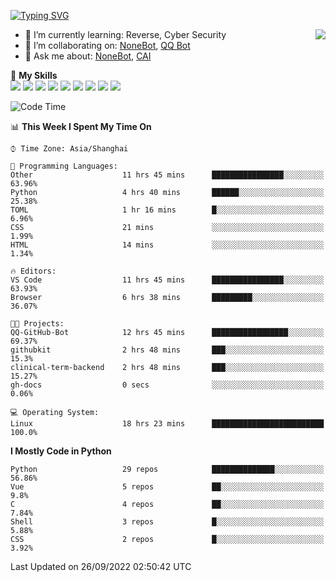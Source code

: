 [![Typing SVG](https://readme-typing-svg.herokuapp.com?size=25&duration=2500&color=8C43EA&vCenter=true&width=200&height=40&lines=Hi+there+%F0%9F%91%8B%F0%9F%8F%BB;I'm+yanyongyu)](https://git.io/typing-svg)

<a href="#">
  <img align="right" src="https://github-readme-stats.vercel.app/api?username=yanyongyu&count_private=true&show_icons=true&bg_color=15,f2f7fd,E0EAFC" />
</a>

- 🌱 I’m currently learning: Reverse, Cyber Security
- 👯 I’m collaborating on: [NoneBot](https://github.com/nonebot), [QQ Bot](https://github.com/Mrs4s/go-cqhttp)
- 💬 Ask me about: [NoneBot](https://github.com/nonebot), [CAI](https://github.com/cscs181/CAI)

🌟 **My Skills**  
![](https://img.shields.io/badge/-Python-3e74a2?style=flat-square&logo=Python&logoColor=fff)
![](https://img.shields.io/badge/-Node.js-339933?style=flat-square&logo=Node.js&logoColor=fff)
![](https://img.shields.io/badge/-Vue-4fc08d?style=flat-square&logo=Vue.js&logoColor=fff)
![](https://img.shields.io/badge/-React-2d98ce?style=flat-square&logo=React&logoColor=fff)
![](https://img.shields.io/badge/-Docker-2496ED?style=flat-square&logo=Docker&logoColor=fff)
![](https://img.shields.io/badge/-Linux-000000?style=flat-square&logo=Linux&logoColor=fff)
![](https://img.shields.io/badge/-MySQL-4479A1?style=flat-square&logo=MySQL&logoColor=fff)
![](https://img.shields.io/badge/-Redis-DC382D?style=flat-square&logo=Redis&logoColor=fff)
![](https://img.shields.io/badge/-MongoDB-47A248?style=flat-square&logo=MongoDB&logoColor=fff)

<!--START_SECTION:waka-->
![Code Time](http://img.shields.io/badge/Code%20Time-2%2C892%20hrs%2011%20mins-blue)

📊 **This Week I Spent My Time On** 

```text
⌚︎ Time Zone: Asia/Shanghai

💬 Programming Languages: 
Other                    11 hrs 45 mins      ████████████████░░░░░░░░░   63.96% 
Python                   4 hrs 40 mins       ██████░░░░░░░░░░░░░░░░░░░   25.38% 
TOML                     1 hr 16 mins        █░░░░░░░░░░░░░░░░░░░░░░░░   6.96% 
CSS                      21 mins             ░░░░░░░░░░░░░░░░░░░░░░░░░   1.99% 
HTML                     14 mins             ░░░░░░░░░░░░░░░░░░░░░░░░░   1.34%

🔥 Editors: 
VS Code                  11 hrs 45 mins      ████████████████░░░░░░░░░   63.93% 
Browser                  6 hrs 38 mins       █████████░░░░░░░░░░░░░░░░   36.07%

🐱‍💻 Projects: 
QQ-GitHub-Bot            12 hrs 45 mins      █████████████████░░░░░░░░   69.37% 
githubkit                2 hrs 48 mins       ███░░░░░░░░░░░░░░░░░░░░░░   15.3% 
clinical-term-backend    2 hrs 48 mins       ███░░░░░░░░░░░░░░░░░░░░░░   15.27% 
gh-docs                  0 secs              ░░░░░░░░░░░░░░░░░░░░░░░░░   0.06%

💻 Operating System: 
Linux                    18 hrs 23 mins      █████████████████████████   100.0%

```

**I Mostly Code in Python** 

```text
Python                   29 repos            ██████████████░░░░░░░░░░░   56.86% 
Vue                      5 repos             ██░░░░░░░░░░░░░░░░░░░░░░░   9.8% 
C                        4 repos             ██░░░░░░░░░░░░░░░░░░░░░░░   7.84% 
Shell                    3 repos             █░░░░░░░░░░░░░░░░░░░░░░░░   5.88% 
CSS                      2 repos             █░░░░░░░░░░░░░░░░░░░░░░░░   3.92%

```



 Last Updated on 26/09/2022 02:50:42 UTC
<!--END_SECTION:waka-->
